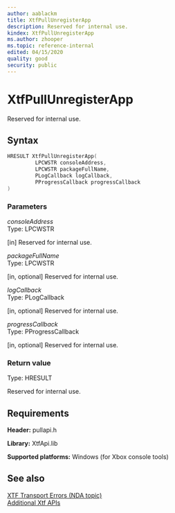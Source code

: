 ```yaml
---
author: aablackm
title: XtfPullUnregisterApp
description: Reserved for internal use.
kindex: XtfPullUnregisterApp
ms.author: zhooper
ms.topic: reference-internal
edited: 04/15/2020
quality: good
security: public
---
```


# XtfPullUnregisterApp
  
Reserved for internal use.  
  
<a id="syntaxSection"></a>
  
## Syntax
  
```cpp
HRESULT XtfPullUnregisterApp(
         LPCWSTR consoleAddress, 
         LPCWSTR packageFullName, 
         PLogCallback logCallback,
         PProgressCallback progressCallback
)  
```
  
<a id="parametersSection"></a>
  
### Parameters
  
*consoleAddress*  
Type: LPCWSTR  
  
\[in\] Reserved for internal use.  
  
*packageFullName*  
Type: LPCWSTR  
  
\[in, optional\] Reserved for internal use.  
  
*logCallback*  
Type: PLogCallback  
  
\[in, optional\] Reserved for internal use.  
  
*progressCallback*  
Type: PProgressCallback  
  
\[in, optional\] Reserved for internal use.  
  
<a id="retvalSection"></a>
  
### Return value
  
Type: HRESULT  
  
Reserved for internal use.  
  
<a id="requirementsSection"></a>
  
## Requirements
  
**Header:** pullapi.h  
  
**Library:** XtfApi.lib  
  
**Supported platforms:** Windows (for Xbox console tools)  
  
<a id="seealsoSection"></a>
  
## See also  
  
[XTF Transport Errors (NDA topic)](../../../../../tools-console/xbox-tools-and-apis/commandlinetools/xtf-transport-errors.md)  
[Additional Xtf APIs](../atoc-xtfapi.md)  
  